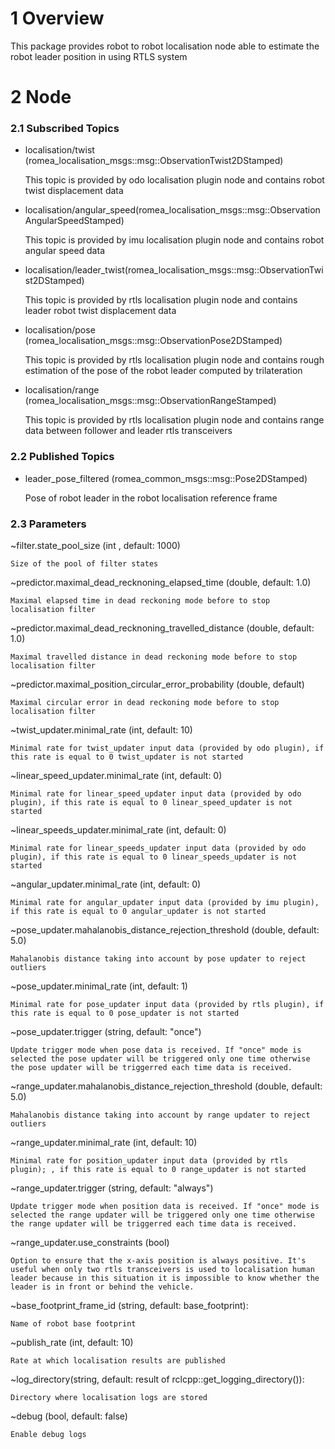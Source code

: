 # 1 Overview #

This package provides robot to robot localisation node able to estimate the robot leader position in using RTLS system

# 2 Node #

### 2.1 Subscribed Topics ###

- localisation/twist (romea_localisation_msgs::msg::ObservationTwist2DStamped)

    This topic is provided by odo localisation plugin node and contains robot twist displacement data

- localisation/angular_speed(romea_localisation_msgs::msg::ObservationAngularSpeedStamped)

    This topic is provided by imu localisation plugin node and contains robot angular speed data

- localisation/leader_twist(romea_localisation_msgs::msg::ObservationTwist2DStamped)

    This topic is provided by rtls localisation plugin node and contains leader robot twist displacement data

- localisation/pose (romea_localisation_msgs::msg::ObservationPose2DStamped)

    This topic is provided by rtls localisation plugin node and contains rough estimation of the pose of the robot leader computed by trilateration

- localisation/range (romea_localisation_msgs::msg::ObservationRangeStamped)

    This topic is provided by rtls localisation plugin node and contains range data between follower and leader rtls transceivers

### 2.2 Published Topics ###

- leader_pose_filtered (romea_common_msgs::msg::Pose2DStamped)

  Pose of robot leader in the robot localisation reference frame

### 2.3 Parameters ###

  ~filter.state_pool_size (int , default: 1000)

    Size of the pool of filter states

  ~predictor.maximal_dead_recknoning_elapsed_time (double, default: 1.0)

    Maximal elapsed time in dead reckoning mode before to stop localisation filter
  
  ~predictor.maximal_dead_recknoning_travelled_distance (double, default: 1.0)

    Maximal travelled distance in dead reckoning mode before to stop localisation filter
  
  ~predictor.maximal_position_circular_error_probability (double, default)

    Maximal circular error in dead reckoning mode before to stop localisation filter

  ~twist_updater.minimal_rate (int, default: 10)

    Minimal rate for twist_updater input data (provided by odo plugin), if this rate is equal to 0 twist_updater is not started 

  ~linear_speed_updater.minimal_rate (int, default: 0)

    Minimal rate for linear_speed_updater input data (provided by odo plugin), if this rate is equal to 0 linear_speed_updater is not started 

  ~linear_speeds_updater.minimal_rate (int, default: 0)
  
    Minimal rate for linear_speeds_updater input data (provided by odo plugin), if this rate is equal to 0 linear_speeds_updater is not started 

  ~angular_updater.minimal_rate (int, default: 0)
  
    Minimal rate for angular_updater input data (provided by imu plugin), if this rate is equal to 0 angular_updater is not started 

  ~pose_updater.mahalanobis_distance_rejection_threshold (double, default: 5.0)

    Mahalanobis distance taking into account by pose updater to reject outliers 

  ~pose_updater.minimal_rate (int, default: 1)

    Minimal rate for pose_updater input data (provided by rtls plugin), if this rate is equal to 0 pose_updater is not started 

  ~pose_updater.trigger (string, default: "once")

    Update trigger mode when pose data is received. If "once" mode is selected the pose updater will be triggered only one time otherwise the pose updater will be triggerred each time data is received.

  ~range_updater.mahalanobis_distance_rejection_threshold (double, default: 5.0)

    Mahalanobis distance taking into account by range updater to reject outliers 

  ~range_updater.minimal_rate (int, default: 10)

    Minimal rate for position_updater input data (provided by rtls plugin); , if this rate is equal to 0 range_updater is not started  

  ~range_updater.trigger (string, default: "always")

    Update trigger mode when position data is received. If "once" mode is selected the range updater will be triggered only one time otherwise the range updater will be triggerred each time data is received.
     
  ~range_updater.use_constraints (bool)
  
    Option to ensure that the x-axis position is always positive. It's useful when only two rtls transceivers is used to localisation human leader because in this situation it is impossible to know whether the leader is in front or behind the vehicle. 

  ~base_footprint_frame_id (string, default: base_footprint):

    Name of robot base footprint

  ~publish_rate (int, default: 10)

    Rate at which localisation results are published

  ~log_directory(string, default: result of rclcpp::get_logging_directory()):

    Directory where localisation logs are stored
  
  ~debug (bool, default: false)

    Enable debug logs
  